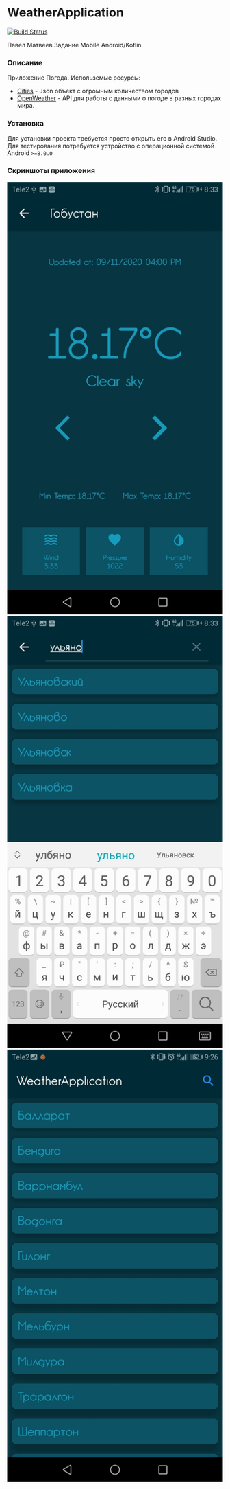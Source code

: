 # WeatherApplication
[![Build Status](https://travis-ci.com/PawMaw/WeatherApplication.svg?branch=master)](https://travis-ci.com/PawMaw/WeatherApplication.svg?branch=master)

Павел Матвеев
Задание Mobile Android/Kotlin
### Описание

Приложение Погода.
Использемые ресурсы:
- [Cities] - Json объект с огромным количеством городов
- [OpenWeather] - API для работы с данными о погоде в разных городах мира.

[Cities]: <https://raw.githubusercontent.com/aZolo77/citiesBase/master/cities.json>
[OpenWeather]: <https://openweathermap.org/>

### Установка
Для установки проекта требуется просто открыть его в Android Studio.
Для тестирования потребуется устройство с операционной системой Android ```>=8.0.0```

### Скриншоты приложения
![alt text](screen1.jpg "Скриншот 1")
![alt text](screen2.jpg "Скриншот 2")
![alt text](screen3.jpg "Скриншот 3")
